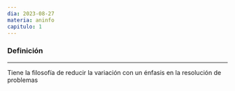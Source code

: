 ```yaml
---
dia: 2023-08-27
materia: aninfo
capitulo: 1
---
```

### Definición
---
Tiene la filosofía de reducir la variación con un énfasis en la resolución de problemas